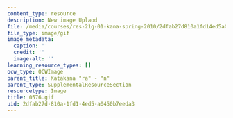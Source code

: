 ```yaml
---
content_type: resource
description: New image Uplaod
file: /media/courses/res-21g-01-kana-spring-2010/2dfab27d810a1fd14ed5a0450b7eeda3_0576.gif
file_type: image/gif
image_metadata:
  caption: ''
  credit: ''
  image-alt: ''
learning_resource_types: []
ocw_type: OCWImage
parent_title: Katakana "ra" - "n"
parent_type: SupplementalResourceSection
resourcetype: Image
title: 0576.gif
uid: 2dfab27d-810a-1fd1-4ed5-a0450b7eeda3
---
```

